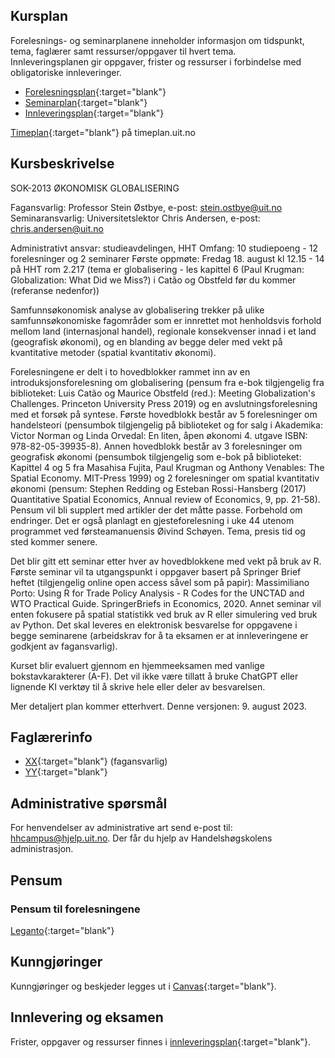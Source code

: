 


## Kursplan  

Forelesnings- og seminarplanene inneholder informasjon om tidspunkt, tema, faglærer samt ressurser/oppgaver til hvert tema.  
Innleveringsplanen gir oppgaver, frister og ressurser i forbindelse med obligatoriske innleveringer.  

- [Forelesningsplan](forelesningsplan.html){:target="blank"}
- [Seminarplan](seminarplan.html){:target="blank"}
- [Innleveringsplan](innleveringer.html){:target="blank"}   


[Timeplan](https://timeplan.uit.no/){:target="blank"} på timeplan.uit.no


## Kursbeskrivelse 


SOK-2013 ØKONOMISK GLOBALISERING

Fagansvarlig:
Professor Stein Østbye, e-post: stein.ostbye@uit.no
Seminaransvarlig:
Universitetslektor Chris Andersen, e-post: chris.andersen@uit.no


Administrativt ansvar: studieavdelingen, HHT
Omfang: 10 studiepoeng - 12 forelesninger og 2 seminarer
Første oppmøte: Fredag 18. august kl 12.15 - 14 på HHT rom 2.217 (tema er globalisering - les kapittel 6 (Paul Krugman: Globalization: What Did we Miss?) i Catão og Obstfeld før du kommer (referanse nedenfor))

Samfunnsøkonomisk analyse av globalisering trekker på ulike samfunnsøkonomiske fagområder som er innrettet mot henholdsvis forhold mellom land (internasjonal handel), regionale konsekvenser innad i et land (geografisk økonomi), og en blanding av begge deler med vekt på kvantitative metoder (spatial kvantitativ økonomi).

Forelesningene er delt i to hovedblokker rammet inn av en introduksjonsforelesning om globalisering (pensum fra e-bok tilgjengelig fra biblioteket: Luis Catão og Maurice Obstfeld (red.): Meeting Globalization's Challenges. Princeton University Press 2019) og en avslutningsforelesning med et forsøk på syntese. Første hovedblokk består av 5 forelesninger om handelsteori (pensumbok tilgjengelig på biblioteket og for salg i Akademika: Victor Norman og Linda Orvedal: En liten, åpen økonomi 4. utgave ISBN: 978-82-05-39935-8). Annen hovedblokk består av 3 forelesninger om geografisk økonomi (pensumbok tilgjengelig som e-bok på biblioteket: Kapittel 4 og 5 fra Masahisa Fujita, Paul Krugman og Anthony Venables: The Spatial Economy. MIT-Press 1999) og 2 forelesninger om spatial kvantitativ økonomi (pensum: Stephen Redding og Esteban Rossi-Hansberg (2017) Quantitative Spatial Economics, Annual review of Economics, 9, pp. 21-58). Pensum vil bli supplert med  artikler der det måtte passe. Forbehold om endringer. Det er også planlagt en gjesteforelesning i uke 44 utenom programmet ved førsteamanuensis Øivind Schøyen. Tema, presis tid og sted kommer senere.

Det blir gitt ett seminar etter hver av hovedblokkene med vekt på bruk av R. Første seminar vil ta utgangspunkt i oppgaver basert på Springer Brief heftet (tilgjengelig online open access såvel som på papir): Massimiliano Porto: Using R for Trade Policy Analysis - R Codes for the UNCTAD and WTO Practical Guide. SpringerBriefs in Economics, 2020. Annet seminar vil enten fokusere på spatial statistikk ved bruk av R eller simulering ved bruk av Python. Det skal leveres en elektronisk besvarelse for oppgavene i begge seminarene (arbeidskrav for å ta eksamen er at innleveringene er godkjent av fagansvarlig).

Kurset blir evaluert gjennom en hjemmeeksamen med vanlige bokstavkarakterer (A-F). Det vil ikke være tillatt å bruke ChatGPT eller lignende KI verktøy til å skrive hele eller deler av besvarelsen. 

Mer detaljert plan kommer etterhvert. Denne versjonen: 9. august 2023.



## Faglærerinfo  
- [XX](https://uit.no/ansatte/derek.clark){:target="blank"} (fagansvarlig)
- [YY](https://uit.no/ansatte/person?p_document_id=41418){:target="blank"}



## Administrative spørsmål

For henvendelser av administrative art send e-post til: <hhcampus@hjelp.uit.no>. Der får du hjelp av Handelshøgskolens administrasjon.


## Pensum  

### Pensum til forelesningene

[Leganto](https://bibsys-c.alma.exlibrisgroup.com/leganto/){:target="blank"}  




## Kunngjøringer  

Kunngjøringer og beskjeder legges ut i [Canvas](https://uit.instructure.com/){:target="blank"}.


## Innlevering og eksamen  
  

Frister, oppgaver og ressurser finnes i [innleveringsplan](innleveringer.html){:target="blank"}.    

